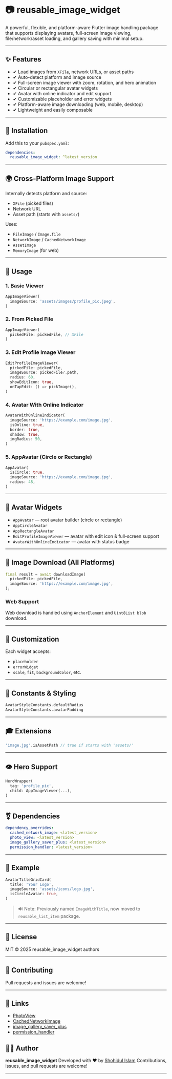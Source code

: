 # 📷 reusable\_image\_widget

A powerful, flexible, and platform-aware Flutter image handling package that supports displaying avatars, full-screen image viewing, file/network/asset loading, and gallery saving with minimal setup.

---

## ✨ Features

* ✔ Load images from `XFile`, network URLs, or asset paths
* ✔ Auto-detect platform and image source
* ✔ Full-screen image viewer with zoom, rotation, and hero animation
* ✔ Circular or rectangular avatar widgets
* ✔ Avatar with online indicator and edit support
* ✔ Customizable placeholder and error widgets
* ✔ Platform-aware image downloading (web, mobile, desktop)
* ✔ Lightweight and easily composable

---

## 📂 Installation

Add this to your `pubspec.yaml`:

```yaml
dependencies:
  reusable_image_widget: ^latest_version
```

---

## 🌍 Cross-Platform Image Support

Internally detects platform and source:

* `XFile` (picked files)
* Network URL
* Asset path (starts with `assets/`)

Uses:

* `FileImage` / `Image.file`
* `NetworkImage` / `CachedNetworkImage`
* `AssetImage`
* `MemoryImage` (for web)

---

## 🚀 Usage

### 1. Basic Viewer

```dart
AppImageViewer(
  imageSource: 'assets/images/profile_pic.jpeg',
)
```

### 2. From Picked File

```dart
AppImageViewer(
  pickedFile: pickedFile, // XFile
)
```

### 3. Edit Profile Image Viewer

```dart
EditProfileImageViewer(
  pickedFile: pickedFile,
  imageSource: pickedFile?.path,
  radius: 60,
  showEditIcon: true,
  onTapEdit: () => pickImage(),
)
```

### 4. Avatar With Online Indicator

```dart
AvatarWithOnlineIndicator(
  imageSource: 'https://example.com/image.jpg',
  isOnline: true,
  border: true,
  shadow: true,
  imgRadius: 50,
)
```

### 5. AppAvatar (Circle or Rectangle)

```dart
AppAvatar(
  isCircle: true,
  imageSource: 'https://example.com/image.jpg',
  radius: 48,
)
```

---

## 🎨 Avatar Widgets

* `AppAvatar` — root avatar builder (circle or rectangle)
* `AppCircleAvatar`
* `AppRectangleAvatar`
* `EditProfileImageViewer` — avatar with edit icon & full-screen support
* `AvatarWithOnlineIndicator` — avatar with status badge

---

## 🔄 Image Download (All Platforms)

```dart
final result = await downloadImage(
  pickedFile: pickedFile,
  imageSource: 'https://example.com/image.jpg',
);
```

### Web Support

Web download is handled using `AnchorElement` and `Uint8List blob` download.

---

## 🎨 Customization

Each widget accepts:

* `placeholder`
* `errorWidget`
* `scale`, `fit`, `backgroundColor`, etc.

---

## 🍂 Constants & Styling

```dart
AvatarStyleConstants.defaultRadius
AvatarStyleConstants.avatarPadding
```

---

## 🎓 Extensions

```dart
'image.jpg'.isAssetPath // true if starts with 'assets/'
```

---

## 👁 Hero Support

```dart
HeroWrapper(
  tag: 'profile_pic',
  child: AppImageViewer(...),
)
```

---

## ⚧ Dependencies

```yaml
dependency_overrides:
  cached_network_image: <latest_version>
  photo_view: <latest_version>
  image_gallery_saver_plus: <latest_version>
  permission_handler: <latest_version>
```

---

## 📖 Example

```dart
AvatarTitleGridCard(
  title: 'Your Logo',
  imageSource: 'assets/icons/logo.jpg',
  isCircleAvatar: true,
)
```

> 🔊 Note: Previously named `ImageWithTitle`, now moved to `reusable_list_item` package.

---

## 📄 License

MIT © 2025 reusable\_image\_widget authors

---

## 🚀 Contributing

Pull requests and issues are welcome!

---

## 🔗 Links

* [PhotoView](https://pub.dev/packages/photo_view)
* [CachedNetworkImage](https://pub.dev/packages/cached_network_image)
* [image_gallery_saver_plus](https://pub.dev/packages/image_gallery_saver_plus)
* [permission\_handler](https://pub.dev/packages/permission_handler)

## 👨‍💼 Author

**reusable\_image\_widget**
Developed with ❤️ by [Shohidul Islam](https://github.com/ShohidulProgrammer)
Contributions, issues, and pull requests are welcome!

---
